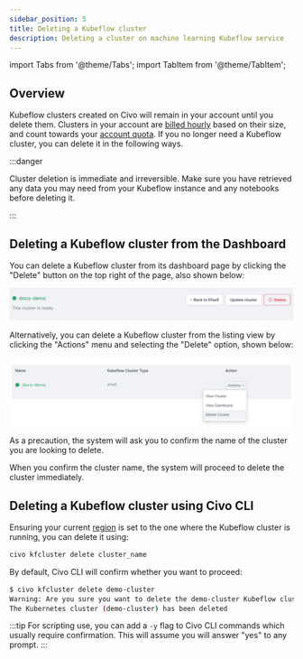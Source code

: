 ```yaml
---
sidebar_position: 5
title: Deleting a Kubeflow cluster
description: Deleting a cluster on machine learning Kubeflow service
---
```


import Tabs from '@theme/Tabs';
import TabItem from '@theme/TabItem';

<head>
  <title>Deleting a Kubeflow cluster | Civo Documentation</title>
</head>

## Overview

Kubeflow clusters created on Civo will remain in your account until you delete them. Clusters in your account are [billed hourly](../account/billing.md) based on their size, and count towards your [account quota](../account/quota.md). If you no longer need a Kubeflow cluster, you can delete it in the following ways.

:::danger

Cluster deletion is immediate and irreversible. Make sure you have retrieved any data you may need from your Kubeflow instance and any notebooks before deleting it.

:::

<Tabs groupId="delete-cluster">

<TabItem value="dashboard" label="Dashboard">

## Deleting a Kubeflow cluster from the Dashboard

You can delete a Kubeflow cluster from its dashboard page by clicking the "Delete" button on the top right of the page, also shown below:

![Delete a cluster from the dashboard](images/delete-kubeflow-cluster.png)

Alternatively, you can delete a Kubeflow cluster from the listing view by clicking the "Actions" menu and selecting the "Delete" option, shown below:

![Delete a cluster from the listing on the dashboard](images/delete-kubeflow-cluster-listing-view.png)

As a precaution, the system will ask you to confirm the name of the cluster you are looking to delete.

When you confirm the cluster name, the system will proceed to delete the cluster immediately.

</TabItem>

<TabItem value="cli" label="Civo CLI">

## Deleting a Kubeflow cluster using Civo CLI

Ensuring your current [region](../overview/regions.md) is set to the one where the Kubeflow cluster is running, you can delete it using:

```bash
civo kfcluster delete cluster_name
```

By default, Civo CLI will confirm whether you want to proceed:

```bash
$ civo kfcluster delete demo-cluster
Warning: Are you sure you want to delete the demo-cluster Kubeflow cluster (y/N) ? y
The Kubernetes cluster (demo-cluster) has been deleted
```

:::tip
For scripting use, you can add a `-y` flag to Civo CLI commands which usually require confirmation. This will assume you will answer "yes" to any prompt.
:::

</TabItem>
</Tabs>